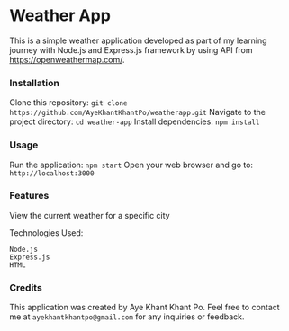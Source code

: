 # Weather App
This is a simple weather application developed as part of my learning journey with Node.js and Express.js framework by using API from https://openweathermap.com/.

### Installation
Clone this repository: `git clone https://github.com/AyeKhantKhantPo/weatherapp.git`
Navigate to the project directory: `cd weather-app`
Install dependencies: `npm install`

### Usage
Run the application: `npm start`
Open your web browser and go to: `http://localhost:3000`

### Features
View the current weather for a specific city

Technologies Used:
```
Node.js
Express.js
HTML
```

### Credits
This application was created by Aye Khant Khant Po. Feel free to contact me at `ayekhantkhantpo@gmail.com` for any inquiries or feedback.
